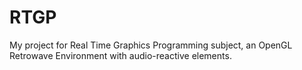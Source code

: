 # RTGP
My project for Real Time Graphics Programming subject, an OpenGL Retrowave Environment with audio-reactive elements.
